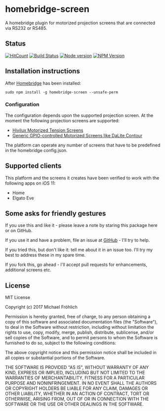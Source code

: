 # homebridge-screen

A homebridge plugin for motorized projection screens that are connected via RS232 or RS485.

## Status

[![HitCount](http://hits.dwyl.io/grover/homebridge-screen.svg)](https://github.com/grover/homebridge-screen)
[![Build Status](https://travis-ci.org/grover/homebridge-screen.png?branch=master)](https://travis-ci.org/grover/homebridge-screen)
[![Node version](https://img.shields.io/node/v/homebridge-screen.svg?style=flat)](http://nodejs.org/download/)
[![NPM Version](https://badge.fury.io/js/homebridge-screen.svg?style=flat)](https://npmjs.org/package/homebridge-screen)

## Installation instructions

After [Homebridge](https://github.com/nfarina/homebridge) has been installed:

 ```sudo npm install -g homebridge-screen --unsafe-perm```

### Configuration

The configuration depends upon the supported projection screen. At the moment the following projection screens are supported:

* [Hivilux Motorized Tension Screens](docs/config/hivilux.md)
* [Generic GPIO-controlled Motorized Screens like DaLite Contour](docs/config/gpioscreen.md)

The platform can operate any number of screens that have to be predefined in the homebridge config.json.

## Supported clients

This platform and the screens it creates have been verified to work with the following apps on iOS 11:

* Home
* Elgato Eve

## Some asks for friendly gestures

If you use this and like it - please leave a note by staring this package here or on GitHub.

If you use it and have a problem, file an issue at [GitHub](https://github.com/grover/homebridge-screen/issues) - I'll try to help.

If you tried this, but don't like it: tell me about it in an issue too. I'll try my best
to address these in my spare time.

If you fork this, go ahead - I'll accept pull requests for enhancements, additional screens etc.

## License

MIT License

Copyright (c) 2017 Michael Fröhlich

Permission is hereby granted, free of charge, to any person obtaining a copy
of this software and associated documentation files (the "Software"), to deal
in the Software without restriction, including without limitation the rights
to use, copy, modify, merge, publish, distribute, sublicense, and/or sell
copies of the Software, and to permit persons to whom the Software is
furnished to do so, subject to the following conditions:

The above copyright notice and this permission notice shall be included in all
copies or substantial portions of the Software.

THE SOFTWARE IS PROVIDED "AS IS", WITHOUT WARRANTY OF ANY KIND, EXPRESS OR
IMPLIED, INCLUDING BUT NOT LIMITED TO THE WARRANTIES OF MERCHANTABILITY,
FITNESS FOR A PARTICULAR PURPOSE AND NONINFRINGEMENT. IN NO EVENT SHALL THE
AUTHORS OR COPYRIGHT HOLDERS BE LIABLE FOR ANY CLAIM, DAMAGES OR OTHER
LIABILITY, WHETHER IN AN ACTION OF CONTRACT, TORT OR OTHERWISE, ARISING FROM,
OUT OF OR IN CONNECTION WITH THE SOFTWARE OR THE USE OR OTHER DEALINGS IN THE
SOFTWARE.

